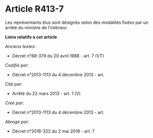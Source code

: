# Article R413-7

Les représentants élus sont désignés selon des modalités fixées par un arrêté du ministre de l'intérieur.

**Liens relatifs à cet article**

_Anciens textes_:

  - Décret n°88-379 du 20 avril 1988 - art. 7 (VT)

_Codifié par_:

  - Décret n°2013-1113 du 4 décembre 2013 - art.

_Cité par_:

  - Arrêté du 22 mars 2013 - art. 1 (V)

_Créé par_:

  - Décret n°2013-1113 du 4 décembre 2013 - art.

_Abrogé par_:

  - Décret n°2018-322 du 2 mai 2018 - art. 7

